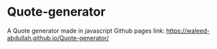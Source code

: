 # Quote-generator
A Quote generator made in javascript
Github pages link: https://waleed-abdullah.github.io/Quote-generator/
